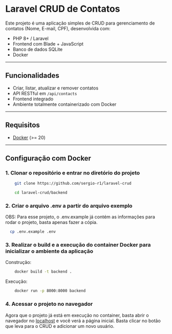 # Laravel CRUD de Contatos

Este projeto é uma aplicação simples de CRUD para gerenciamento de contatos (Nome, E-mail, CPF), desenvolvida com:

- PHP 8+ / Laravel
- Frontend com Blade + JavaScript
- Banco de dados SQLite
- Docker 

---

## Funcionalidades

- Criar, listar, atualizar e remover contatos
- API RESTful em `/api/contacts`
- Frontend integrado
- Ambiente totalmente containerizado com Docker

---

## Requisitos

- [Docker](https://docs.docker.com/get-docker/) (>= 20)

---

## Configuração com Docker

### 1. Clonar o repositório e entrar no diretório do projeto

```bash
    git clone https://github.com/sergio-r1/laravel-crud
```
```bash
    cd laravel-crud/backend
```

### 2. Criar o arquivo .env a partir do arquivo exemplo 
OBS: Para esse projeto, o .env.example já contém as informações para rodar o projeto, basta apenas fazer a cópia.
```bash
  cp .env.example .env
```
### 3. Realizar o build e a execução do container Docker para inicializar o ambiente da aplicação

Construção:
```bash
    docker build -t backend .
```

Execução:
```bash
    docker run -p 8000:8000 backend
```

### 4. Acessar o projeto no navegador

Agora que o projeto já está em execução no container, basta abrir o navegador no [localhost](http://127.0.0.1:8000/) e você verá a página inicial.
Basta clicar no botão que leva para o CRUD e adicionar um novo usuário.
